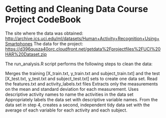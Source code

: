Getting and Cleaning Data Course Project CodeBook
=================================================

The site where the data was obtained:  http://archive.ics.uci.edu/ml/datasets/Human+Activity+Recognition+Using+Smartphones 
The data for the project: https://d396qusza40orc.cloudfront.net/getdata%2Fprojectfiles%2FUCI%20HAR%20Dataset.zip

The run_analysis.R script performs the following steps to clean the data:   


Merges the training [X_train.txt, y_train.txt and subject_train.txt] and the test [X_test.txt, y_test.txt and subject_test.txt] sets to create one data set.
Read the features.txt and activity_labels.txt files
Extracts only the measurements on the mean and standard deviation for each measurement. 
Uses descriptive activity names to name the activities in the data set
Appropriately labels the data set with descriptive variable names. 
From the data set in step 4, creates a second, independent tidy data set with the average of each variable for each activity and each subject.
